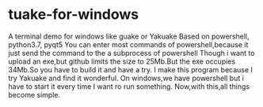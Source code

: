 # tuake-for-windows
A terminal demo for windows like guake or Yakuake
Based on powershell, python3.7, pyqt5
You can enter most commands of powershell,because it just send the command to the a subprocess of powershell
Though i want to upload an exe,but github limits the size to 25Mb.But the exe occupies 34Mb.So you have to build it and have a try.
I make this program because I try Yakuake and find it wonderful.
On windows,we have powershell but i have to start it every time I want ro run something.
Now,with this,all things become simple.
